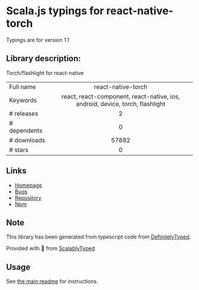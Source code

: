 
# Scala.js typings for react-native-torch

Typings are for version 1.1

## Library description:
Torch/flashlight for react-native

|                    |                 |
| ------------------ | :-------------: |
| Full name          | react-native-torch |
| Keywords           | react, react-component, react-native, ios, android, device, torch, flashlight |
| # releases         | 2 |
| # dependents       | 0 |
| # downloads        | 57882 |
| # stars            | 0 |

## Links
- [Homepage](https://github.com/ludo/react-native-torch#readme)
- [Bugs](https://github.com/ludo/react-native-torch/issues)
- [Repository](https://github.com/ludo/react-native-torch)
- [Npm](https://www.npmjs.com/package/react-native-torch)
    


## Note
This library has been generated from typescript code from [DefinitelyTyped](https://definitelytyped.org).

Provided with :purple_heart: from [ScalablyTyped](https://github.com/oyvindberg/ScalablyTyped)

## Usage
See [the main readme](../../readme.md) for instructions.


